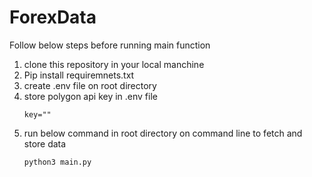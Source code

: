 # ForexData
Follow below steps before running main function
1) clone this repository in your local manchine
2) Pip install requiremnets.txt
3) create .env file on root directory
4) store polygon api key in .env file
    ```
    key=""
    ```
5) run below command in root directory on command line to fetch and store data 
    ```python:
    python3 main.py 
